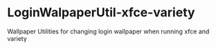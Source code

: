 # LoginWalpaperUtil-xfce-variety

Wallpaper Utilities for changing login wallpaper when running xfce and variety